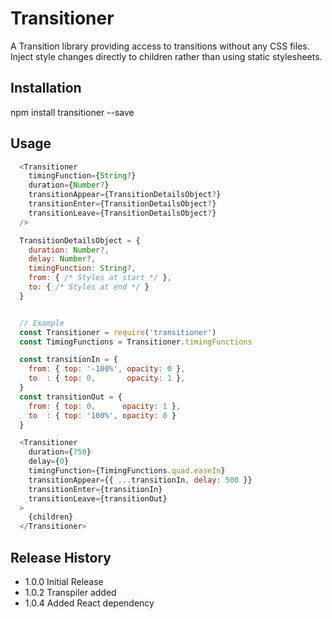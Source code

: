 
Transitioner
============

A Transition library providing access to transitions without any CSS files.
Inject style changes directly to children rather than using static stylesheets.

## Installation

  npm install transitioner --save

## Usage

```javascript
  <Transitioner
    timingFunction={String?}
    duration={Number?}
    transitionAppear={TransitionDetailsObject?}
    transitionEnter={TransitionDetailsObject?}
    transitionLeave={TransitionDetailsObject?}
  />

  TransitionDetailsObject = {
    duration: Number?,
    delay: Number?,
    timingFunction: String?,
    from: { /* Styles at start */ },
    to: { /* Styles at end */ }
  }


  // Example
  const Transitioner = require('transitioner')
  const TimingFunctions = Transitioner.timingFunctions

  const transitionIn = {
    from: { top: '-100%', opacity: 0 },
    to  : { top: 0,       opacity: 1 },
  }
  const transitionOut = {
    from: { top: 0,      opacity: 1 },
    to  : { top: '100%', opacity: 0 }
  }

  <Transitioner
    duration={750}
    delay={0}
    timingFunction={TimingFunctions.quad.easeIn}
    transitionAppear={{ ...transitionIn, delay: 500 }}
    transitionEnter={transitionIn}
    transitionLeave={transitionOut}
  >
    {children}
  </Transitioner>

```

## Release History

* 1.0.0 Initial Release
* 1.0.2 Transpiler added
* 1.0.4 Added React dependency
